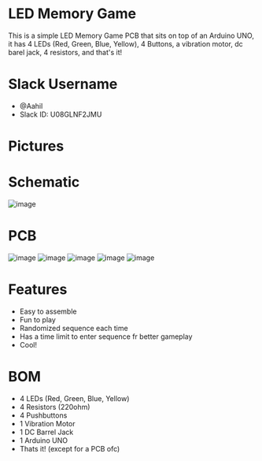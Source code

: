 # LED Memory Game
This is a simple LED Memory Game PCB that sits on top of an Arduino UNO, it has 4 LEDs (Red, Green, Blue, Yellow), 4 Buttons, a vibration motor, dc barel jack, 4 resistors, and that's it!
# Slack Username
- @Aahil
- Slack ID: U08GLNF2JMU
# Pictures

# Schematic
![image](https://github.com/user-attachments/assets/eaa08e71-422b-4dd9-bdab-a910df6a1b7a)

# PCB
![image](https://github.com/user-attachments/assets/450acfac-b4d4-41bd-91e4-76df33cbb49d)
![image](https://github.com/user-attachments/assets/fdaa7ca5-254a-4101-a5e1-f5b30bf38128)
![image](https://github.com/user-attachments/assets/3660fe8b-3bea-4e75-be11-34e20bcbb585)
![image](https://github.com/user-attachments/assets/c4ba770a-1e0e-4697-98ff-031460ee1bd6)
![image](https://github.com/user-attachments/assets/e46d68c9-6ef7-44e3-b4b8-5027d9538fc9)

# Features
- Easy to assemble
- Fun to play
- Randomized sequence each time
- Has a time limit to enter sequence fr better gameplay
- Cool!

# BOM
- 4 LEDs (Red, Green, Blue, Yellow)
- 4 Resistors (220ohm)
- 4 Pushbuttons
- 1 Vibration Motor
- 1 DC Barrel Jack
- 1 Arduino UNO
- Thats it! (except for a PCB ofc)
